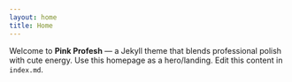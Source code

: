 ```yaml
---
layout: home
title: Home
---
```

Welcome to **Pink Profesh** — a Jekyll theme that blends professional polish with cute energy.
Use this homepage as a hero/landing. Edit this content in `index.md`.
